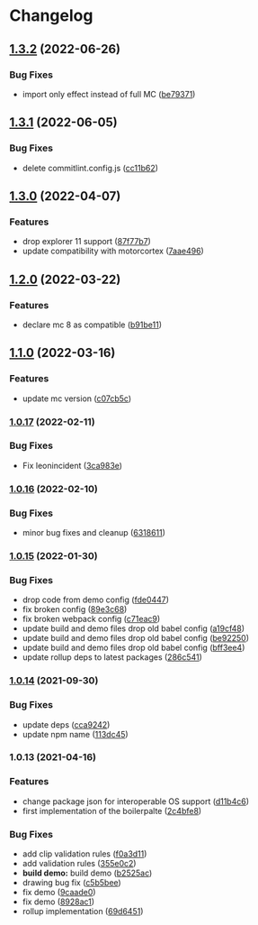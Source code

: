 # Changelog

## [1.3.2](https://github.com/donkeyclip/motorcortex-leonsans/compare/v1.3.1...v1.3.2) (2022-06-26)


### Bug Fixes

* import only effect instead of full MC ([be79371](https://github.com/donkeyclip/motorcortex-leonsans/commit/be793714b44dcac978627feeec1c4630ae15cfcb))

## [1.3.1](https://github.com/donkeyclip/motorcortex-leonsans/compare/v1.3.0...v1.3.1) (2022-06-05)


### Bug Fixes

* delete commitlint.config.js ([cc11b62](https://github.com/donkeyclip/motorcortex-leonsans/commit/cc11b62648c4ee5aa58119c0d4ccbcbb29509618))

## [1.3.0](https://github.com/donkeyclip/motorcortex-leonsans/compare/v1.2.0...v1.3.0) (2022-04-07)


### Features

* drop explorer 11 support ([87f77b7](https://github.com/donkeyclip/motorcortex-leonsans/commit/87f77b7ffeb5245e4171578d1c5fd3ad0dbd340f))
* update compatibility with motorcortex ([7aae496](https://github.com/donkeyclip/motorcortex-leonsans/commit/7aae4961588f2479af7d88eee8e38b9164aa36aa))

## [1.2.0](https://github.com/donkeyclip/motorcortex-leonsans/compare/v1.1.0...v1.2.0) (2022-03-22)


### Features

* declare mc 8 as compatible ([b91be11](https://github.com/donkeyclip/motorcortex-leonsans/commit/b91be11e1a64a57f9439be75c4c30dcf8698f126))

## [1.1.0](https://www.github.com/donkeyclip/motorcortex-leonsans/compare/v1.0.17...v1.1.0) (2022-03-16)


### Features

* update mc version ([c07cb5c](https://www.github.com/donkeyclip/motorcortex-leonsans/commit/c07cb5cf58e3f23e7f85b106b35f913caf04775c))

### [1.0.17](https://www.github.com/donkeyclip/motorcortex-leonsans/compare/v1.0.16...v1.0.17) (2022-02-11)


### Bug Fixes

* Fix leonincident ([3ca983e](https://www.github.com/donkeyclip/motorcortex-leonsans/commit/3ca983ebaa77d3517cb67c8ecab3e286eacaa707))

### [1.0.16](https://www.github.com/donkeyclip/motorcortex-leonsans/compare/v1.0.15...v1.0.16) (2022-02-10)


### Bug Fixes

* minor bug fixes and cleanup ([6318611](https://www.github.com/donkeyclip/motorcortex-leonsans/commit/631861105bcfa47700da08eb582da11c56b56ff3))

### [1.0.15](https://www.github.com/donkeyclip/motorcortex-leonsans/compare/v1.0.14...v1.0.15) (2022-01-30)


### Bug Fixes

* drop code from demo config ([fde0447](https://www.github.com/donkeyclip/motorcortex-leonsans/commit/fde0447705bb14da20fb8ff1508c4bd373f974e1))
* fix broken config ([89e3c68](https://www.github.com/donkeyclip/motorcortex-leonsans/commit/89e3c68c73b73e1f4dffd4ef06ced7addb8fbe25))
* fix broken webpack config ([c71eac9](https://www.github.com/donkeyclip/motorcortex-leonsans/commit/c71eac92923bcd1fb063bfebfd5d25bdefce501f))
* update build and demo files drop old babel config ([a19cf48](https://www.github.com/donkeyclip/motorcortex-leonsans/commit/a19cf48272bf38fdd574fdf8e78ad7cc15df046b))
* update build and demo files drop old babel config ([be92250](https://www.github.com/donkeyclip/motorcortex-leonsans/commit/be92250ab97b87e05927941fd69bb7be670b9827))
* update build and demo files drop old babel config ([bff3ee4](https://www.github.com/donkeyclip/motorcortex-leonsans/commit/bff3ee45dbb6b24d9c24fe37ab61e66c18fd39b3))
* update rollup deps to latest packages ([286c541](https://www.github.com/donkeyclip/motorcortex-leonsans/commit/286c5411f6bb42318e7b9a3fcf4839abf63dbada))

### [1.0.14](https://www.github.com/donkeyclip/motorcortex-leonsans/compare/v1.0.13...v1.0.14) (2021-09-30)


### Bug Fixes

* update deps ([cca9242](https://www.github.com/donkeyclip/motorcortex-leonsans/commit/cca92424a1f91986a1237f80de933d27f933db65))
* update npm name ([113dc45](https://www.github.com/donkeyclip/motorcortex-leonsans/commit/113dc458b8b57e4b0e565709dc28e462212f815b))

### 1.0.13 (2021-04-16)


### Features

* change package json for interoperable OS support ([d11b4c6](https://www.github.com/kissmybutton/motorcortex-leonsans/commit/d11b4c626bc9ecbfdb6c7f67d1e862f0de5fc69b))
* first implementation of the boilerpalte ([2c4bfe8](https://www.github.com/kissmybutton/motorcortex-leonsans/commit/2c4bfe85e42ca7917792dc8dfba9ad67c8cd5bc6))


### Bug Fixes

* add clip validation rules ([f0a3d11](https://www.github.com/kissmybutton/motorcortex-leonsans/commit/f0a3d11ed3987ac85c0450a536add87ba7cc6369))
* add validation rules ([355e0c2](https://www.github.com/kissmybutton/motorcortex-leonsans/commit/355e0c21653fc8036e3c82c274931f2f1bbc5122))
* **build demo:** build demo ([b2525ac](https://www.github.com/kissmybutton/motorcortex-leonsans/commit/b2525ac82bdf3acddf6ed88d7e340c413e78d875))
* drawing bug fix ([c5b5bee](https://www.github.com/kissmybutton/motorcortex-leonsans/commit/c5b5beed4f00b3dc81427f59a18c753ded9cf3f8))
* fix demo ([9caade0](https://www.github.com/kissmybutton/motorcortex-leonsans/commit/9caade05f64e91356c6920180a3db4401b848225))
* fix demo ([8928ac1](https://www.github.com/kissmybutton/motorcortex-leonsans/commit/8928ac13dead6ee9bd2c956eebc3e2b67cba39a9))
* rollup implementation ([69d6451](https://www.github.com/kissmybutton/motorcortex-leonsans/commit/69d6451c8138824b43f172d07e88d457dec60802))
